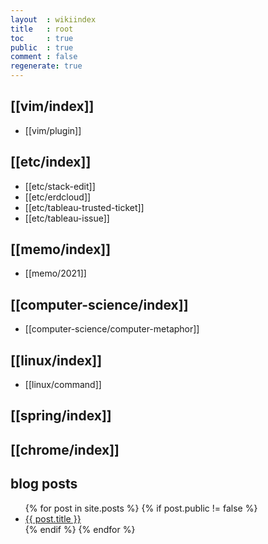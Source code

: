 ```yaml
---
layout  : wikiindex
title   : root
toc     : true
public  : true
comment : false
regenerate: true
---
```


## [[vim/index]]

* [[vim/plugin]]

## [[etc/index]]

* [[etc/stack-edit]]
* [[etc/erdcloud]]
* [[etc/tableau-trusted-ticket]]
* [[etc/tableau-issue]]

## [[memo/index]]

* [[memo/2021]]


## [[computer-science/index]]

* [[computer-science/computer-metaphor]]


## [[linux/index]]

* [[linux/command]]


## [[spring/index]]
## [[chrome/index]]

## blog posts
<div>
    <ul>
{% for post in site.posts %}
    {% if post.public != false %}
        <li>
            <a class="post-link" href="{{ post.url | prepend: site.baseurl }}">
                {{ post.title }}
            </a>
        </li>
    {% endif %}
{% endfor %}
    </ul>
</div>


